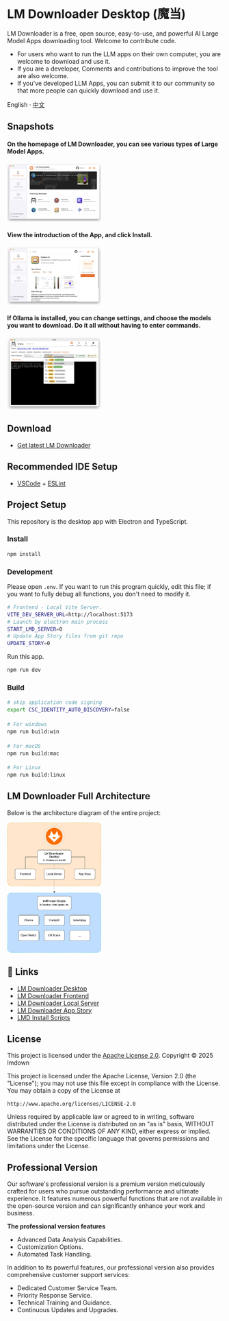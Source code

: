 # LM Downloader Desktop (魔当)

LM Downloader is a free, open source, easy-to-use, and powerful AI Large Model Apps downloading tool. Welcome to contribute code.

- For users who want to run the LLM apps on their own computer, you are welcome to download and use it.
- If you are a developer, Comments and contributions to improve the tool are also welcome.
- If you've developed LLM Apps, you can submit it to our community so that more people can quickly download and use it.

English · [中文](./README-zh.md)


## Snapshots

#### On the homepage of LM Downloader, you can see various types of Large Model Apps.

<img width="220" src="docs/en/lm-downloader-home-en.jpg">

#### View the introduction of the App, and click Install.

<img width="220" src="docs/en/chatbox-install-en.jpg">

#### If Ollama is installed, you can change settings, and choose the models you want to download. Do it all without having to enter commands.

<img width="220" src="docs/en/ollama-install-models-en.jpg">


## Download

- [Get latest LM Downloader](https://gitee.com/lmdown/lm-downloader-desktop/releases)

## Recommended IDE Setup

- [VSCode](https://code.visualstudio.com/) + [ESLint](https://marketplace.visualstudio.com/items?itemName=dbaeumer.vscode-eslint)

## Project Setup

This repository is the desktop app with Electron and TypeScript.

### Install

```bash
npm install
```

### Development

Please open ```.env```. If you want to run this program quickly, edit this file; if you want to fully debug all functions, you don't need to modify it.

```bash
# Frontend - Local Vite Server.
VITE_DEV_SERVER_URL=http://localhost:5173
# Launch by electron main process
START_LMD_SERVER=0
# Update App Story files from git repo
UPDATE_STORY=0
```

Run this app.
```bash
npm run dev
```

### Build

```bash
# skip application code signing
export CSC_IDENTITY_AUTO_DISCOVERY=false

# For windows
npm run build:win

# For macOS
npm run build:mac

# For Linux
npm run build:linux
```

## LM Downloader Full Architecture

Below is the architecture diagram of the entire project:

<img width="220" src="docs/Architecture.png">

## 🔗 Links

- [LM Downloader Desktop](https://gitee.com/lmdown/lm-downloader-desktop)
- [LM Downloader Frontend](https://gitee.com/lmdown/lm-downloader-frontend)
- [LM Downloader Local Server](https://gitee.com/lmdown/lm-downloader-local-server)
- [LM Downloader App Story](https://gitee.com/lmdown/lm-downloader-app-story)
- [LMD Install Scripts](https://gitee.com/lmdown/lm-downloader-app-story)


## License

This project is licensed under the [Apache License 2.0](http://www.apache.org/licenses/LICENSE-2.0). Copyright © 2025 lmdown

This project is licensed under the Apache License, Version 2.0 (the "License");
you may not use this file except in compliance with the License.
You may obtain a copy of the License at

    http://www.apache.org/licenses/LICENSE-2.0

Unless required by applicable law or agreed to in writing, software
distributed under the License is distributed on an "as is" basis,
WITHOUT WARRANTIES OR CONDITIONS OF ANY KIND, either express or implied.
See the License for the specific language that governs permissions and
limitations under the License.


## Professional Version

Our software's professional version is a premium version meticulously crafted for users who pursue outstanding performance and ultimate experience. It features numerous powerful functions that are not available in the open-source version and can significantly enhance your work and business.

**The professional version features**
- Advanced Data Analysis Capabilities.
- Customization Options.
- Automated Task Handling.

In addition to its powerful features, our professional version also provides comprehensive customer support services:
- Dedicated Customer Service Team.
- Priority Response Service.
- Technical Training and Guidance.
- Continuous Updates and Upgrades.
